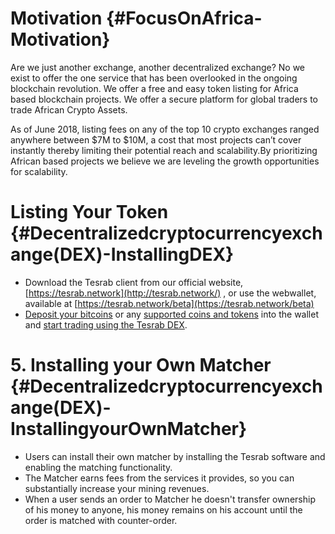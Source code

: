 # Motivation {#FocusOnAfrica-Motivation}

Are we just another exchange, another decentralized exchange? No we exist to offer the one service that has been overlooked in the ongoing blockchain revolution. We offer a free and easy token listing for Africa based blockchain projects. We offer a secure platform for global traders to trade African Crypto Assets.

As of June 2018, listing fees on any of the top 10 crypto exchanges ranged anywhere between $7M to $10M, a cost that most projects can’t cover instantly thereby limiting their potential reach and scalability.By prioritizing African based projects we believe we are leveling  the growth opportunities for scalability.


#  Listing Your Token {#Decentralizedcryptocurrencyexchange(DEX)-InstallingDEX}

* Download the Tesrab client from our official website,
  [https://tesrab.network](http://tesrab.network/)
  , or use the webwallet, available at
  [https://tesrab.network/beta](https://tesrab.network/beta)
* [Deposit your bitcoins](/online-client/transfers-and-gateways/bitcoin-transfers.md) or any [supported coins and tokens](online-client/wallet-management.md) into the wallet and [start trading using the Tesrab DEX](/tesrab-client/tesrab-dex.md).

# 5. Installing your Own Matcher {#Decentralizedcryptocurrencyexchange(DEX)-InstallingyourOwnMatcher}

* Users can install their own matcher by installing the Tesrab software and enabling the matching functionality.
* The Matcher earns fees from the services it provides, so you can substantially increase your mining revenues.
* When a user sends an order to Matcher he doesn't transfer ownership of his money to anyone, his money remains on his account until the order is matched with counter-order.


